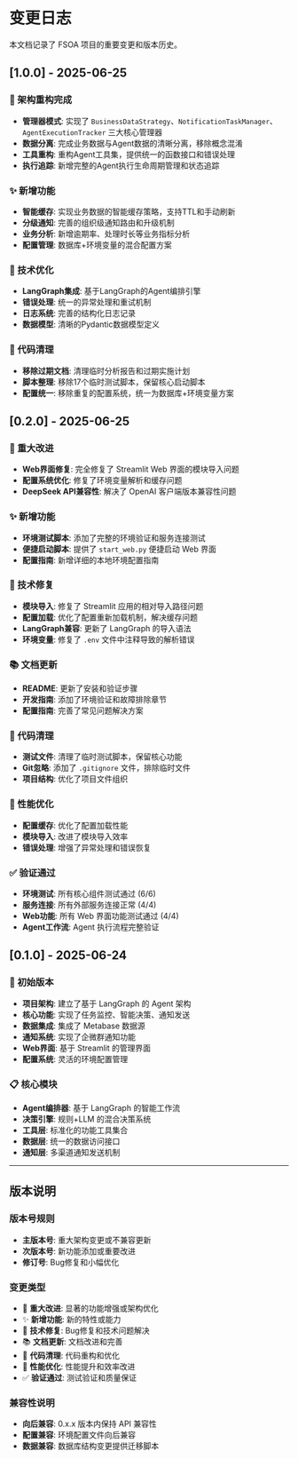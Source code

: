 # 变更日志

本文档记录了 FSOA 项目的重要变更和版本历史。

## [1.0.0] - 2025-06-25

### 🚀 架构重构完成
- **管理器模式**: 实现了 `BusinessDataStrategy`、`NotificationTaskManager`、`AgentExecutionTracker` 三大核心管理器
- **数据分离**: 完成业务数据与Agent数据的清晰分离，移除概念混淆
- **工具重构**: 重构Agent工具集，提供统一的函数接口和错误处理
- **执行追踪**: 新增完整的Agent执行生命周期管理和状态追踪

### ✨ 新增功能
- **智能缓存**: 实现业务数据的智能缓存策略，支持TTL和手动刷新
- **分级通知**: 完善的组织级通知路由和升级机制
- **业务分析**: 新增逾期率、处理时长等业务指标分析
- **配置管理**: 数据库+环境变量的混合配置方案

### 🔧 技术优化
- **LangGraph集成**: 基于LangGraph的Agent编排引擎
- **错误处理**: 统一的异常处理和重试机制
- **日志系统**: 完善的结构化日志记录
- **数据模型**: 清晰的Pydantic数据模型定义

### 🧹 代码清理
- **移除过期文档**: 清理临时分析报告和过期实施计划
- **脚本整理**: 移除17个临时测试脚本，保留核心启动脚本
- **配置统一**: 移除重复的配置系统，统一为数据库+环境变量方案

## [0.2.0] - 2025-06-25

### 🎉 重大改进
- **Web界面修复**: 完全修复了 Streamlit Web 界面的模块导入问题
- **配置系统优化**: 修复了环境变量解析和缓存问题
- **DeepSeek API兼容性**: 解决了 OpenAI 客户端版本兼容性问题

### ✨ 新增功能
- **环境测试脚本**: 添加了完整的环境验证和服务连接测试
- **便捷启动脚本**: 提供了 `start_web.py` 便捷启动 Web 界面
- **配置指南**: 新增详细的本地环境配置指南

### 🔧 技术修复
- **模块导入**: 修复了 Streamlit 应用的相对导入路径问题
- **配置加载**: 优化了配置重新加载机制，解决缓存问题
- **LangGraph兼容**: 更新了 LangGraph 的导入语法
- **环境变量**: 修复了 `.env` 文件中注释导致的解析错误

### 📚 文档更新
- **README**: 更新了安装和验证步骤
- **开发指南**: 添加了环境验证和故障排除章节
- **配置指南**: 完善了常见问题解决方案

### 🧹 代码清理
- **测试文件**: 清理了临时测试脚本，保留核心功能
- **Git忽略**: 添加了 `.gitignore` 文件，排除临时文件
- **项目结构**: 优化了项目文件组织

### 🚀 性能优化
- **配置缓存**: 优化了配置加载性能
- **模块导入**: 改进了模块导入效率
- **错误处理**: 增强了异常处理和错误恢复

### ✅ 验证通过
- **环境测试**: 所有核心组件测试通过 (6/6)
- **服务连接**: 所有外部服务连接正常 (4/4)
- **Web功能**: 所有 Web 界面功能测试通过 (4/4)
- **Agent工作流**: Agent 执行流程完整验证

## [0.1.0] - 2025-06-24

### 🎯 初始版本
- **项目架构**: 建立了基于 LangGraph 的 Agent 架构
- **核心功能**: 实现了任务监控、智能决策、通知发送
- **数据集成**: 集成了 Metabase 数据源
- **通知系统**: 实现了企微群通知功能
- **Web界面**: 基于 Streamlit 的管理界面
- **配置系统**: 灵活的环境配置管理

### 📋 核心模块
- **Agent编排器**: 基于 LangGraph 的智能工作流
- **决策引擎**: 规则+LLM 的混合决策系统
- **工具层**: 标准化的功能工具集合
- **数据层**: 统一的数据访问接口
- **通知层**: 多渠道通知发送机制

---

## 版本说明

### 版本号规则
- **主版本号**: 重大架构变更或不兼容更新
- **次版本号**: 新功能添加或重要改进
- **修订号**: Bug修复和小幅优化

### 变更类型
- 🎉 **重大改进**: 显著的功能增强或架构优化
- ✨ **新增功能**: 新的特性或能力
- 🔧 **技术修复**: Bug修复和技术问题解决
- 📚 **文档更新**: 文档改进和完善
- 🧹 **代码清理**: 代码重构和优化
- 🚀 **性能优化**: 性能提升和效率改进
- ✅ **验证通过**: 测试验证和质量保证

### 兼容性说明
- **向后兼容**: 0.x.x 版本内保持 API 兼容性
- **配置兼容**: 环境配置文件向后兼容
- **数据兼容**: 数据库结构变更提供迁移脚本
